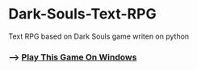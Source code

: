 # Dark-Souls-Text-RPG
Text RPG based on Dark Souls game writen on python
### --> [Play This Game On Windows](https://drive.google.com/file/d/1p8wNFY4mffkF9l9FHVvcj-4IfEqM-A0o/view?usp=sharing)
